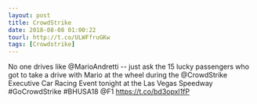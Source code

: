 ```yaml
---
layout: post
title: CrowdStrike
date: 2018-08-08 01:00:22
tourl: http://t.co/ULWFfruGKw
tags: [Crowdstrike]
---
```

No one drives like @MarioAndretti -- just ask the 15 lucky passengers who got to take a drive with Mario at the wheel during the @CrowdStrike Executive Car Racing Event tonight at the Las Vegas Speedway #GoCrowdStrike #BHUSA18 @F1 https://t.co/bd3opxl1fP